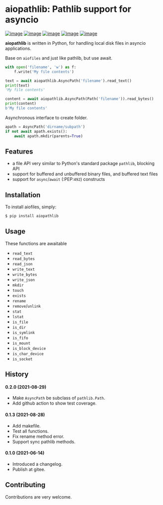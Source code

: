 aiopathlib: Pathlib support for asyncio
=======================================

[![image](https://img.shields.io/pypi/v/aiopathlib.svg)](https://pypi.org/project/aiopathlib/)
[![image](https://img.shields.io/pypi/pyversions/aiopathlib.svg)](https://pypi.org/project/aiopathlib/)
[![image](https://img.shields.io/pypi/l/aiopathlib.svg)](https://pypi.org/project/aiopathlib/)
[![image](https://img.shields.io/codecov/c/github/waketzheng/aiopathlib/master.svg)](https://codecov.io/github/waketzheng/aiopathlib?branch=master)
[![image](https://img.shields.io/badge/code%20style-pep8-green.svg)](https://www.python.org/dev/peps/pep-0008/)

**aiopathlib** is written in Python, for handling local
disk files in asyncio applications.

Base on `aiofiles` and just like pathlib, but use await.

```py
with open('filename', 'w') as f:
    f.write('My file contents')

text = await aiopathlib.AsyncPath('filename').read_text()
print(text)
'My file contents'

content = await aiopathlib.AsyncPath(Path('filename')).read_bytes()
print(content)
b'My file contents'
```

Asynchronous interface to create folder.

```py
apath = AsyncPath('dirname/subpath')
if not await apath.exists():
    await apath.mkdir(parents=True)
```


Features
--------

- a file API very similar to Python's standard package `pathlib`, blocking API
- support for buffered and unbuffered binary files, and buffered text files
- support for ``async``/``await`` (:PEP:`492`) constructs


Installation
------------

To install aiofiles, simply:


```bash
$ pip install aiopathlib
```


Usage
-----
These functions are awaitable

* ``read_text``
* ``read_bytes``
* ``read_json``
* ``write_text``
* ``write_bytes``
* ``write_json``
* ``mkdir``
* ``touch``
* ``exists``
* ``rename``
* ``remove``/``unlink``
* ``stat``
* ``lstat``
* ``is_file``
* ``is_dir``
* ``is_symlink``
* ``is_fifo``
* ``is_mount``
* ``is_block_device``
* ``is_char_device``
* ``is_socket``


History
-------

#### 0.2.0 (2021-08-29)

- Make `AsyncPath` be subclass of `pathlib.Path`.
- Add github action to show test coverage.

#### 0.1.3 (2021-08-28)

- Add makefile.
- Test all functions.
- Fix rename method error.
- Support sync pathlib methods.

#### 0.1.0 (2021-06-14)

- Introduced a changelog.
- Publish at gitee.


Contributing
------------

Contributions are very welcome.
